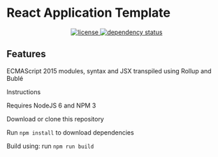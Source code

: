 
# React Application Template

<p align="center">
  <a href="https://github.com/idettman/react-app-template/blob/master/LICENSE.md">
    <img src="https://img.shields.io/npm/l/rollup.svg" alt="license">
  </a>
  <a href="https://david-dm.org/rollup/rollup">
    <img src="https://david-dm.org/idettman/react-app-template.svg" alt="dependency status">
  </a>
</p>

## Features

ECMAScript 2015 modules, syntax and JSX transpiled using Rollup and Bublé

Instructions

Requires NodeJS 6 and NPM 3

Download or clone this repository

Run `npm install` to download dependencies

Build using: run `npm run build`